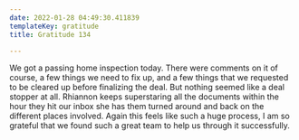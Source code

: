```yaml
---
date: 2022-01-28 04:49:30.411839
templateKey: gratitude
title: Gratitude 134

---
```


We got a passing home inspection today.  There were comments on it of course, a
few things we need to fix up, and a few things that we requested to be cleared
up before finalizing the deal.  But nothing seemed like a deal stopper at all.
Rhiannon keeps superstaring all the documents within the hour they hit our
inbox she has them turned around and back on the different places involved.
Again this feels like such a huge process, I am so grateful that we found such
a great team to help us through it successfully.

